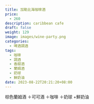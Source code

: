 ```yaml
---
title: 加勒比海咖啡酒
price:
  - 260
description: caribbean cafe
draft: false
weight: 129
image: images/wine-party.png
categories:
  - 啤酒調酒
tags:
  - 咖啡
  - 調酒
  - 香甜酒
  - 蘭姆酒
  - 奶球
  - 鮮奶油
date: 2023-08-22T20:21:20+08:00
---
```

 棕色蘭姆酒 ＋可可酒 ＋咖啡 ＋奶球 +鮮奶油